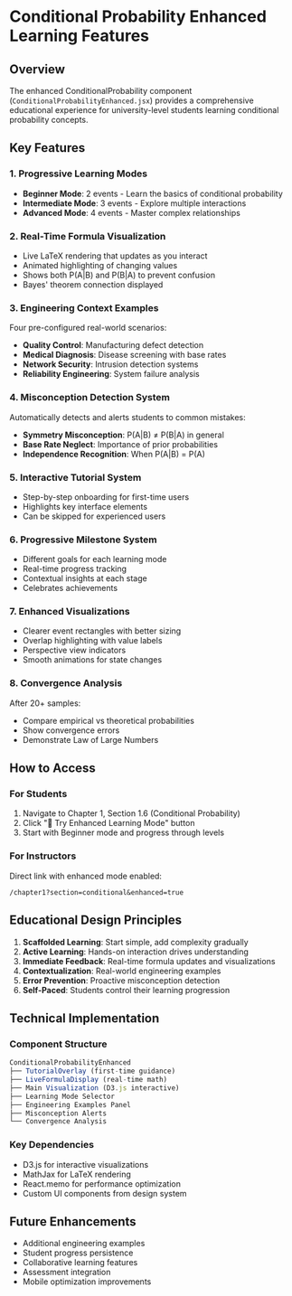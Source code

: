 # Conditional Probability Enhanced Learning Features

## Overview
The enhanced ConditionalProbability component (`ConditionalProbabilityEnhanced.jsx`) provides a comprehensive educational experience for university-level students learning conditional probability concepts.

## Key Features

### 1. Progressive Learning Modes
- **Beginner Mode**: 2 events - Learn the basics of conditional probability
- **Intermediate Mode**: 3 events - Explore multiple interactions
- **Advanced Mode**: 4 events - Master complex relationships

### 2. Real-Time Formula Visualization
- Live LaTeX rendering that updates as you interact
- Animated highlighting of changing values
- Shows both P(A|B) and P(B|A) to prevent confusion
- Bayes' theorem connection displayed

### 3. Engineering Context Examples
Four pre-configured real-world scenarios:
- **Quality Control**: Manufacturing defect detection
- **Medical Diagnosis**: Disease screening with base rates
- **Network Security**: Intrusion detection systems
- **Reliability Engineering**: System failure analysis

### 4. Misconception Detection System
Automatically detects and alerts students to common mistakes:
- **Symmetry Misconception**: P(A|B) ≠ P(B|A) in general
- **Base Rate Neglect**: Importance of prior probabilities
- **Independence Recognition**: When P(A|B) = P(A)

### 5. Interactive Tutorial System
- Step-by-step onboarding for first-time users
- Highlights key interface elements
- Can be skipped for experienced users

### 6. Progressive Milestone System
- Different goals for each learning mode
- Real-time progress tracking
- Contextual insights at each stage
- Celebrates achievements

### 7. Enhanced Visualizations
- Clearer event rectangles with better sizing
- Overlap highlighting with value labels
- Perspective view indicators
- Smooth animations for state changes

### 8. Convergence Analysis
After 20+ samples:
- Compare empirical vs theoretical probabilities
- Show convergence errors
- Demonstrate Law of Large Numbers

## How to Access

### For Students
1. Navigate to Chapter 1, Section 1.6 (Conditional Probability)
2. Click "🚀 Try Enhanced Learning Mode" button
3. Start with Beginner mode and progress through levels

### For Instructors
Direct link with enhanced mode enabled:
```
/chapter1?section=conditional&enhanced=true
```

## Educational Design Principles

1. **Scaffolded Learning**: Start simple, add complexity gradually
2. **Active Learning**: Hands-on interaction drives understanding
3. **Immediate Feedback**: Real-time formula updates and visualizations
4. **Contextualization**: Real-world engineering examples
5. **Error Prevention**: Proactive misconception detection
6. **Self-Paced**: Students control their learning progression

## Technical Implementation

### Component Structure
```jsx
ConditionalProbabilityEnhanced
├── TutorialOverlay (first-time guidance)
├── LiveFormulaDisplay (real-time math)
├── Main Visualization (D3.js interactive)
├── Learning Mode Selector
├── Engineering Examples Panel
├── Misconception Alerts
└── Convergence Analysis
```

### Key Dependencies
- D3.js for interactive visualizations
- MathJax for LaTeX rendering
- React.memo for performance optimization
- Custom UI components from design system

## Future Enhancements
- Additional engineering examples
- Student progress persistence
- Collaborative learning features
- Assessment integration
- Mobile optimization improvements